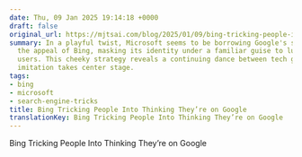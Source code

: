 ```yaml
---
date: Thu, 09 Jan 2025 19:14:18 +0000
draft: false
original_url: https://mjtsai.com/blog/2025/01/09/bing-tricking-people-into-thinking-theyre-on-google/
summary: In a playful twist, Microsoft seems to be borrowing Google's style to sweeten
  the appeal of Bing, masking its identity under a familiar guise to lure unsuspecting
  users. This cheeky strategy reveals a continuing dance between tech giants, where
  imitation takes center stage.
tags:
- bing
- microsoft
- search-engine-tricks
title: Bing Tricking People Into Thinking They’re on Google
translationKey: Bing Tricking People Into Thinking They’re on Google
---
```


Bing Tricking People Into Thinking They’re on Google